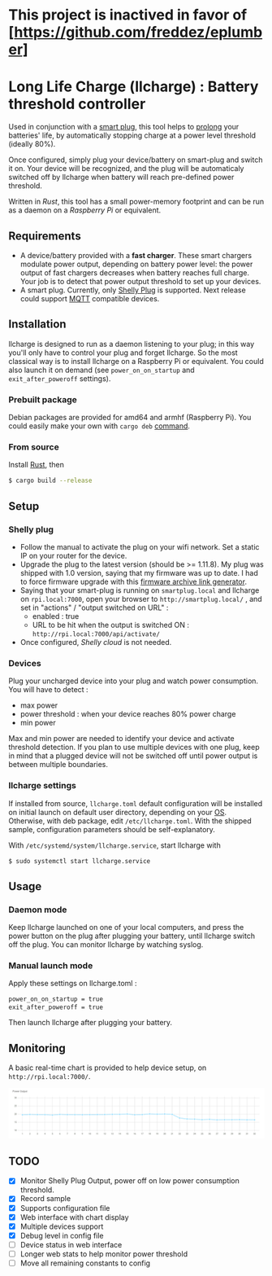 # This project is inactived in favor of [https://github.com/freddez/eplumber] 

# Long Life Charge (llcharge) : Battery threshold controller

Used in conjunction with a [smart plug](https://en.wikipedia.org/wiki/Smart_plug), this tool helps to [prolong](https://batteryuniversity.com/article/bu-808-how-to-prolong-lithium-based-batteries) your batteries' life, by automatically stopping charge at a power level threshold (ideally 80%).

Once configured, simply plug your device/battery on smart-plug and switch it on. Your device will be recognized, and the plug will be automaticaly switched off by llcharge when battery will reach pre-defined power threshold.

Written in _Rust_, this tool has a small power-memory footprint and can be run as a daemon on a _Raspberry Pi_ or equivalent.

## Requirements

- A device/battery provided with a **fast charger**. These smart chargers modulate power output,
  depending on battery power level: the power output of fast chargers decreases when
  battery reaches full charge. Your job is to detect that power output threshold to set up
  your devices.
- A smart plug. Currently, only [Shelly Plug](https://shelly.cloud/products/shelly-plug-s-smart-home-automation-device/) is supported. Next release could support [MQTT](https://en.wikipedia.org/wiki/MQTT) compatible devices.

## Installation

llcharge is designed to run as a daemon listening to your plug; in this way you'll only have to control your plug and forget llcharge. So the most classical way is to install llcharge on a Raspberry Pi or equivalent. You could also launch it on demand (see `power_on_on_startup` and `exit_after_poweroff` settings).

### Prebuilt package

Debian packages are provided for amd64 and armhf (Raspberry Pi). You could easily make your own with `cargo deb` [command](https://github.com/kornelski/cargo-deb).

### From source

Install [Rust](https://rustup.rs/), then

```sh
$ cargo build --release
```

## Setup

### Shelly plug

- Follow the manual to activate the plug on your wifi network. Set a static IP on your
  router for the device.
- Upgrade the plug to the latest version (should be >= 1.11.8). My plug was shipped with 1.0
  version, saying that my firmware was up to date. I had to force firmware upgrade with
  this [firmware archive link generator](http://archive.shelly-tools.de/).
- Saying that your smart-plug is running on `smartplug.local` and llcharge on
  `rpi.local:7000`, open your browser to `http://smartplug.local/` , and set in "actions" /
  "output switched on URL" :
  - enabled : true
  - URL to be hit when the output is switched ON : `http://rpi.local:7000/api/activate/`
- Once configured, _Shelly cloud_ is not needed.

### Devices

Plug your uncharged device into your plug and watch power consumption. You will have to detect :

- max power
- power threshold : when your device reaches 80% power charge
- min power

Max and min power are needed to identify your device and activate threshold detection. If you plan to use multiple devices with one plug, keep in mind that a plugged device will not be switched off until power output is between multiple boundaries.

### llcharge settings

If installed from source, `llcharge.toml` default configuration will be installed on initial launch on default user directory, depending on your [OS](https://crates.io/crates/directories). Otherwise, with deb package, edit `/etc/llcharge.toml`. With the shipped sample, configuration parameters should be self-explanatory.

With `/etc/systemd/system/llcharge.service`, start llcharge with

```sh
$ sudo systemctl start llcharge.service
```

## Usage

### Daemon mode

Keep llcharge launched on one of your local computers, and press the power button on the plug after plugging your battery, until llcharge switch off the plug. You can monitor llcharge by watching syslog.

### Manual launch mode

Apply these settings on llcharge.toml :

```
power_on_on_startup = true
exit_after_poweroff = true
```

Then launch llcharge after plugging your battery.

## Monitoring

A basic real-time chart is provided to help device setup, on `http://rpi.local:7000/`.

![Chart](chart.png)

## TODO

- [x] Monitor Shelly Plug Output, power off on low power consumption threshold.
- [x] Record sample
- [x] Supports configuration file
- [x] Web interface with chart display
- [x] Multiple devices support
- [x] Debug level in config file
- [ ] Device status in web interface
- [ ] Longer web stats to help monitor power threshold
- [ ] Move all remaining constants to config
